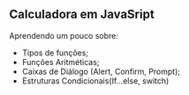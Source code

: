 ## Calculadora em JavaSript

Aprendendo um pouco sobre:

- Tipos de funções;
- Funções Aritméticas;
- Caixas de Diálogo (Alert, Confirm, Prompt);
- Estruturas Condicionais(If...else, switch)
